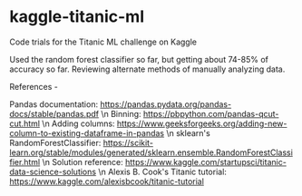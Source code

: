 # kaggle-titanic-ml
Code trials for the Titanic ML challenge on Kaggle

Used the random forest classifier so far, but getting about 74-85% of accuracy so far.
Reviewing alternate methods of manually analyzing data.


References -

Pandas documentation: https://pandas.pydata.org/pandas-docs/stable/pandas.pdf \n
Binning: https://pbpython.com/pandas-qcut-cut.html \n
Adding columns: https://www.geeksforgeeks.org/adding-new-column-to-existing-dataframe-in-pandas \n
sklearn's RandomForestClassifier: https://scikit-learn.org/stable/modules/generated/sklearn.ensemble.RandomForestClassifier.html \n
Solution reference: https://www.kaggle.com/startupsci/titanic-data-science-solutions \n
Alexis B. Cook's Titanic tutorial: https://www.kaggle.com/alexisbcook/titanic-tutorial
